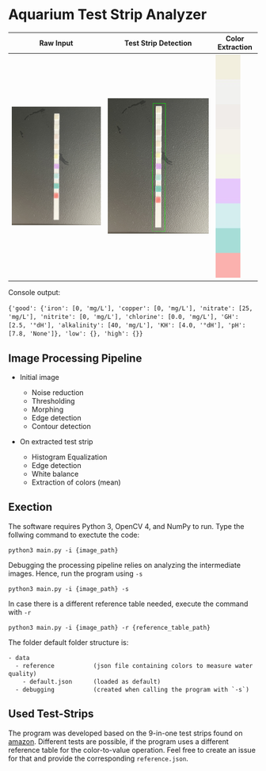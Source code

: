 # Aquarium Test Strip Analyzer

Raw Input | Test Strip Detection | Color Extraction
--- | --- | ---
![](https://github.com/Huntler/AquariumTestStripAnalyzer/blob/master/images/raw_example.JPG) | ![](https://github.com/Huntler/AquariumTestStripAnalyzer/blob/master/images/detection_example.jpg) | ![](https://github.com/Huntler/AquariumTestStripAnalyzer/blob/master/images/extraction_example.jpg)

Console output:

```{'good': {'iron': [0, 'mg/L'], 'copper': [0, 'mg/L'], 'nitrate': [25, 'mg/L'], 'nitrite': [0, 'mg/L'], 'chlorine': [0.0, 'mg/L'], 'GH': [2.5, '°dH'], 'alkalinity': [40, 'mg/L'], 'KH': [4.0, '°dH'], 'pH': [7.8, 'None']}, 'low': {}, 'high': {}}```

## Image Processing Pipeline
- Initial image
  - Noise reduction
  - Thresholding
  - Morphing
  - Edge detection
  - Contour detection

- On extracted test strip
  - Histogram Equalization
  - Edge detection
  - White balance
  - Extraction of colors (mean)

## Exection
The software requires Python 3, OpenCV 4, and NumPy to run. Type the follwing command to exectute the code:

```
python3 main.py -i {image_path}
```

Debugging the processing pipeline relies on analyzing the intermediate images. Hence, run the program using `-s`

```
python3 main.py -i {image_path} -s
```

In case there is a different reference table needed, execute the command with `-r`

```
python3 main.py -i {image_path} -r {reference_table_path}
```

The folder default folder structure is:

```
- data
  - reference           (json file containing colors to measure water quality)
    - default.json      (loaded as default)
  - debugging           (created when calling the program with `-s`)
```

## Used Test-Strips
The program was developed based on the 9-in-one test strips found on [amazon](https://www.amazon.de/dp/B0BFX4H44F?ref=ppx_yo2ov_dt_b_product_details&th=1&language=en_GB). Different tests are possible, if the program uses a different reference table for the color-to-value operation. Feel free to create an issue for that and provide the corresponding `reference.json`.